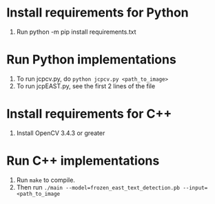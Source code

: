 # Install requirements for Python
1. Run python -m pip install requirements.txt
# Run Python implementations
1. To run jcpcv.py, do `python jcpcv.py <path_to_image>`
2. To run jcpEAST.py, see the first 2 lines of the file
# Install requirements for C++
1. Install OpenCV 3.4.3 or greater
# Run C++ implementations
1. Run `make` to compile.
2. Then run `./main --model=frozen_east_text_detection.pb --input=<path_to_image` 
